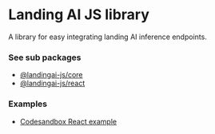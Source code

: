 # Landing AI JS library

A library for easy integrating landing AI inference endpoints.

### See sub packages

- [@landingai-js/core](packages/core)
- [@landingai-js/react](packages/react)

### Examples
- [Codesandbox React example](https://codesandbox.io/s/eloquent-tesla-yzsbsk?file=/src/App.js)